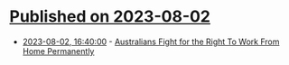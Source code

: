 # [Published on 2023-08-02](index.md)

* [2023-08-02, 16:40:00](https://slashdot.org/story/23/08/02/123211/australians-fight-for-the-right-to-work-from-home-permanently?utm_source=rss1.0mainlinkanon&utm_medium=feed) - [Australians Fight for the Right To Work From Home Permanently](https://slashdot.org/story/23/08/02/123211/australians-fight-for-the-right-to-work-from-home-permanently?utm_source=rss1.0mainlinkanon&utm_medium=feed)
